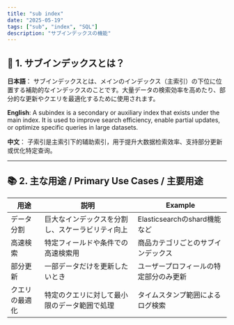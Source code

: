 ```yaml
---
title: "sub index"
date: "2025-05-19"
tags: ["sub", "index", "SQL"]
description: "サブインデックスの機能"
---
```


## 📌 1. サブインデックスとは？

**日本語**：
 サブインデックスとは、メインのインデックス（主索引）の下位に位置する補助的なインデックスのことです。大量データの検索効率を高めたり、部分的な更新やクエリを最適化するために使用されます。

**English**:
 A subindex is a secondary or auxiliary index that exists under the main index. It is used to improve search efficiency, enable partial updates, or optimize specific queries in large datasets.

**中文**：
 子索引是主索引下的辅助索引，用于提升大数据检索效率、支持部分更新或优化特定查询。

------

## 📚 2. 主な用途 / Primary Use Cases / 主要用途

| 用途           | 説明                                             | Example                                |
| -------------- | ------------------------------------------------ | -------------------------------------- |
| データ分割     | 巨大なインデックスを分割し、スケーラビリティ向上 | Elasticsearchのshard機能など           |
| 高速検索       | 特定フィールドや条件での高速検索用               | 商品カテゴリごとのサブインデックス     |
| 部分更新       | 一部データだけを更新したいとき                   | ユーザープロフィールの特定部分のみ更新 |
| クエリの最適化 | 特定のクエリに対して最小限のデータ範囲で処理     | タイムスタンプ範囲によるログ検索       |
